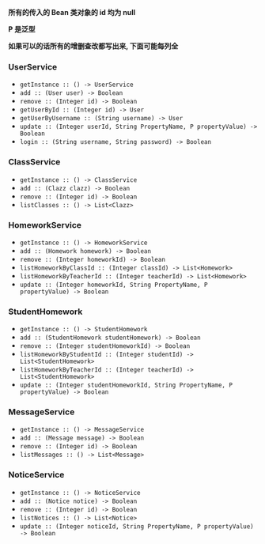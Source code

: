 **所有的传入的 Bean 类对象的 id 均为 null**

**P 是泛型**

**如果可以的话所有的增删查改都写出来, 下面可能每列全**

### UserService
- `getInstance :: () -> UserService`
- `add :: (User user) -> Boolean`
- `remove :: (Integer id) -> Boolean`
- `getUserById :: (Integer id) -> User`
- `getUserByUsername :: (String username) -> User`
- `update :: (Integer userId, String PropertyName, P propertyValue) -> Boolean`
- `login :: (String username, String password) -> Boolean`

### ClassService
- `getInstance :: () -> ClassService`
- `add :: (Clazz clazz) -> Boolean`
- `remove :: (Integer id) -> Boolean`
- `listClasses :: () -> List<Clazz>`

### HomeworkService
- `getInstance :: () -> HomeworkService`
- `add :: (Homework homework) -> Boolean`
- `remove :: (Integer homeworkId) -> Boolean`
- `listHomeworkByClassId :: (Integer classId) -> List<Homework>`
- `listHomeworkByTeacherId :: (Integer teacherId) -> List<Homework>`
- `update :: (Integer homeworkId, String PropertyName, P propertyValue) -> Boolean`

### StudentHomework
- `getInstance :: () -> StudentHomework`
- `add :: (StudentHomework studentHomework) -> Boolean`
- `remove :: (Integer studentHomeworkId) -> Boolean`
- `listHomeworkByStudentId :: (Integer studentId) -> List<StudentHomework>`
- `listHomeworkByTeacherId :: (Integer teacherId) -> List<StudentHomework>`
- `update :: (Integer studentHomeworkId, String PropertyName, P propertyValue) -> Boolean`

### MessageService
- `getInstance :: () -> MessageService`
- `add :: (Message message) -> Boolean`
- `remove :: (Integer id) -> Boolean`
- `listMessages :: () -> List<Message>`

### NoticeService
- `getInstance :: () -> NoticeService`
- `add :: (Notice notice) -> Boolean`
- `remove :: (Integer id) -> Boolean`
- `listNotices :: () -> List<Notice>`
- `update :: (Integer noticeId, String PropertyName, P propertyValue) -> Boolean`
